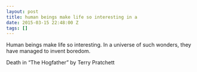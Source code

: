 ```yaml
---
layout: post
title: human beings make life so interesting in a
date: 2015-03-15 22:48:00 Z
tags: []
---
```

Human beings make life so interesting. In a universe of such wonders, they have managed to invent boredom.

Death in “The Hogfather” by Terry Pratchett

